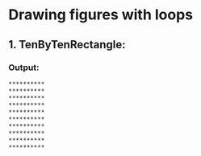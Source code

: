 # Drawing figures with loops


## 1. TenByTenRectangle:

### Output:

```
**********
**********
**********
**********
**********
**********
**********
**********
**********
**********
```